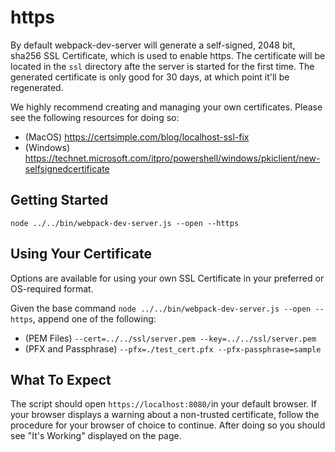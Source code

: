 # https

By default webpack-dev-server will generate a self-signed, 2048 bit, sha256 SSL
Certificate, which is used to enable https. The certificate will be located in the
`ssl` directory afte the server is started for the first time. The generated
certificate is only good for 30 days, at which point it'll be regenerated.

We highly recommend creating and managing your own certificates. Please see the
following resources for doing so:

* (MacOS) https://certsimple.com/blog/localhost-ssl-fix
* (Windows) https://technet.microsoft.com/itpro/powershell/windows/pkiclient/new-selfsignedcertificate

## Getting Started

```shell
node ../../bin/webpack-dev-server.js --open --https
```

## Using Your Certificate

Options are available for using your own SSL Certificate in your preferred or
OS-required format.

Given the base command `node ../../bin/webpack-dev-server.js --open --https`, append
one of the following:

* (PEM Files)  `--cert=../../ssl/server.pem --key=../../ssl/server.pem`
* (PFX and Passphrase) `--pfx=./test_cert.pfx --pfx-passphrase=sample`

## What To Expect

The script should open `https://localhost:8080/`in your default browser. If your
browser displays a warning about a non-trusted certificate, follow the procedure
for your browser of choice to continue. After doing so you should see "It's Working"
displayed on the page.
